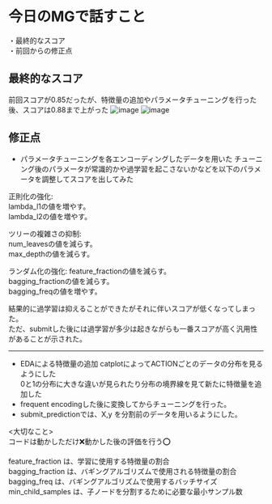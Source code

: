 # 今日のMGで話すこと
・最終的なスコア  
・前回からの修正点  

## 最終的なスコア
前回スコアが0.85だったが、特徴量の追加やパラメータチューニングを行った後、スコアは0.88まで上がった
![image](https://github.com/Yuma-Tsukakoshi/CrossViT-Summary-/assets/107422037/85faf5d6-7194-4dea-a962-4f3c060a0afd)
![image](https://github.com/Yuma-Tsukakoshi/CrossViT-Summary-/assets/107422037/455eae9f-f321-4c79-9eb2-2bf0a224b830)

## 修正点
- パラメータチューニングを各エンコーディングしたデータを用いた
チューニング後のパラメータが常識的かや過学習を起こさないかなどを以下のパラメータを調整してスコアを出してみた  

正則化の強化:  
lambda_l1の値を増やす。  
lambda_l2の値を増やす。  

ツリーの複雑さの抑制:  
num_leavesの値を減らす。  
max_depthの値を減らす。  

ランダム化の強化:
feature_fractionの値を減らす。  
bagging_fractionの値を減らす。  
bagging_freqの値を増やす。  

結果的に過学習は抑えることができたがそれに伴いスコアが低くなってしまった。  
ただ、submitした後には過学習が多少は起きながらも一番スコアが高く汎用性があることが示された。  

-----------------------------------------------------------------------------------------
- EDAによる特徴量の追加
  catplotによってACTIONごとのデータの分布を見るようにした  
  0と1の分布に大きな違いが見られたり分布の境界線を見て新たに特徴量を追加した  
- frequent encodingした後に変換してからチューニングを行った。
- submit_predictionでは、X,y を分割前のデータを用いるようにした。

<大切なこと>  
コードは動かしただけ❌動かした後の評価を行う⭕️

feature_fraction は、学習に使用する特徴量の割合  
bagging_fraction は、バギングアルゴリズムで使用される特徴量の割合  
bagging_freq は、バギングアルゴリズムで使用するバッチサイズ    
min_child_samples は、子ノードを分割するために必要な最小サンプル数  
